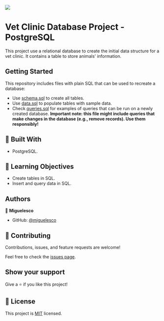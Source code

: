 ![](https://img.shields.io/badge/Microverse-blueviolet)
# Vet Clinic Database Project - PostgreSQL

This project use a relational database to create the initial data structure for a vet clinic. It contains a table to store animals' information.

## Getting Started

This repository includes files with plain SQL that can be used to recreate a database:

- Use [schema.sql](./schema.sql) to create all tables.
- Use [data.sql](./data.sql) to populate tables with sample data.
- Check [queries.sql](./queries.sql) for examples of queries that can be run on a newly created database. **Important note: this file might include queries that make changes in the database (e.g., remove records). Use them responsibly!**

## :hammer: Built With

- PostgreSQL.

## :blue_book: Learning Objectives

- Create tables in SQL.
- Insert and query data in SQL.

## Authors

👤 **Miguelesco**

- GitHub: [@miguelesco](https://github.com/miguelesco)

## 🤝 Contributing

Contributions, issues, and feature requests are welcome!

Feel free to check the [issues page](https://github.com/miguelesco/vet_clinic/issues).

## Show your support

Give a ⭐️ if you like this project!

## 📝 License

This project is [MIT](LICENSE) licensed.